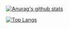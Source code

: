[![Anurag's github stats](https://github-readme-stats.vercel.app/api?username=zyh-system&show_icons=true&theme=dracula)](https://github.com/anuraghazra/github-readme-stats)

[![Top Langs](https://github-readme-stats.vercel.app/api/top-langs/?username=zyh-system)](https://github.com/anuraghazra/github-readme-stats)







